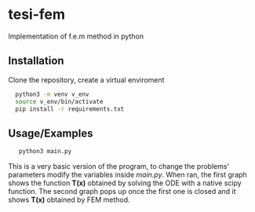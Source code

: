 # tesi-fem

Implementation of f.e.m method in python 


## Installation

Clone the repository, create a virtual enviroment

```bash
  python3 -m venv v_env
  source v_env/bin/activate
  pip install -r requirements.txt
```


    
## Usage/Examples
```bash
   python3 main.py
```

This is a very basic version of the program, to change the problems' parameters modify the variables inside *main.py*.
When ran, the first graph shows the function **T(x)** obtained by solving the ODE with a native scipy function.
The second graph pops up once the first one is closed and it shows **T(x)** obtained by FEM method.
